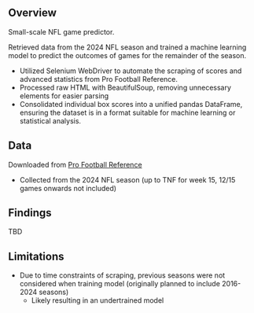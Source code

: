 ## Overview
Small-scale NFL game predictor.  

Retrieved data from the 2024 NFL season and trained a machine learning model to predict the outcomes of games for the remainder of the season.
* Utilized Selenium WebDriver to automate the scraping of scores and advanced statistics from Pro Football Reference.
* Processed raw HTML with BeautifulSoup, removing unnecessary elements for easier parsing
* Consolidated individual box scores into a unified pandas DataFrame, ensuring the dataset is in a format suitable for machine learning or statistical analysis.

## Data
Downloaded from [Pro Football Reference](https://www.pro-football-reference.com/)  
* Collected from the 2024 NFL season (up to TNF for week 15, 12/15 games onwards not included)

## Findings
TBD

## Limitations
* Due to time constraints of scraping, previous seasons were not considered when training model (originally planned to include 2016-2024 seasons)
    * Likely resulting in an undertrained model
